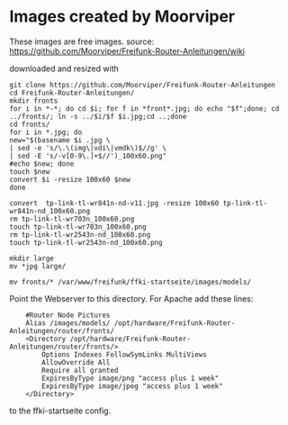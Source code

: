 # Images created by Moorviper

These images are free images. source: https://github.com/Moorviper/Freifunk-Router-Anleitungen/wiki

downloaded and resized with

```
git clone https://github.com/Moorviper/Freifunk-Router-Anleitungen
cd Freifunk-Router-Anleitungen/
mkdir fronts
for i in *-*; do cd $i; for f in *front*.jpg; do echo "$f";done; cd ../fronts/; ln -s ../$i/$f $i.jpg;cd ..;done
cd fronts/
for i in *.jpg; do
new="$(basename $i .jpg \
| sed -e 's/\.\(img\|vdi\|vmdk\)$//g' \
| sed -E 's/-v[0-9\.]+$//')_100x60.png"
#echo $new; done
touch $new
convert $i -resize 100x60 $new
done

convert  tp-link-tl-wr841n-nd-v11.jpg -resize 100x60 tp-link-tl-wr841n-nd_100x60.png
rm tp-link-tl-wr703n_100x60.png
touch tp-link-tl-wr703n_100x60.png
rm tp-link-tl-wr2543n-nd_100x60.png
touch tp-link-tl-wr2543n-nd_100x60.png

mkdir large
mv *jpg large/

mv fronts/* /var/www/freifunk/ffki-startseite/images/models/
```

Point the Webserver to this directory.
For Apache add these lines:
```
	#Router Node Pictures
	Alias /images/models/ /opt/hardware/Freifunk-Router-Anleitungen/router/fronts/
	<Directory /opt/hardware/Freifunk-Router-Anleitungen/router/fronts/>
		Options Indexes FollowSymLinks MultiViews
		AllowOverride All
		Require all granted
		ExpiresByType image/png "access plus 1 week"
		ExpiresByType image/jpeg "access plus 1 week"
	</Directory>
```
to the ffki-startseite config.
